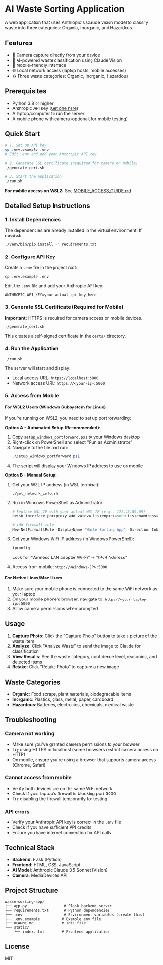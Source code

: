 # AI Waste Sorting Application

A web application that uses Anthropic's Claude vision model to classify waste into three categories: Organic, Inorganic, and Hazardous.

## Features

- 📸 Camera capture directly from your device
- 🤖 AI-powered waste classification using Claude Vision
- 📱 Mobile-friendly interface
- 🌐 Local network access (laptop hosts, mobile accesses)
- ♻️ Three waste categories: Organic, Inorganic, Hazardous

## Prerequisites

- Python 3.8 or higher
- Anthropic API key ([Get one here](https://console.anthropic.com/))
- A laptop/computer to run the server
- A mobile phone with camera (optional, for mobile testing)

## Quick Start

```bash
# 1. Set up API key
cp .env.example .env
# Edit .env and add your Anthropic API key

# 2. Generate SSL certificate (required for camera on mobile)
./generate_cert.sh

# 3. Start the application
./run.sh
```

**For mobile access on WSL2:** See [MOBILE_ACCESS_GUIDE.md](MOBILE_ACCESS_GUIDE.md)

## Detailed Setup Instructions

### 1. Install Dependencies

The dependencies are already installed in the virtual environment. If needed:

```bash
./venv/bin/pip install -r requirements.txt
```

### 2. Configure API Key

Create a `.env` file in the project root:

```bash
cp .env.example .env
```

Edit the `.env` file and add your Anthropic API key:

```
ANTHROPIC_API_KEY=your_actual_api_key_here
```

### 3. Generate SSL Certificate (Required for Mobile)

**Important:** HTTPS is required for camera access on mobile devices.

```bash
./generate_cert.sh
```

This creates a self-signed certificate in the `certs/` directory.

### 4. Run the Application

```bash
./run.sh
```

The server will start and display:
- Local access URL: `https://localhost:5000`
- Network access URL: `https://<your-ip>:5000`

### 5. Access from Mobile

#### For WSL2 Users (Windows Subsystem for Linux)

If you're running on WSL2, you need to set up port forwarding:

**Option A - Automated Setup (Recommended):**

1. Copy `setup_windows_portforward.ps1` to your Windows desktop
2. Right-click on PowerShell and select "Run as Administrator"
3. Navigate to the file and run:
   ```powershell
   .\setup_windows_portforward.ps1
   ```
4. The script will display your Windows IP address to use on mobile

**Option B - Manual Setup:**

1. Get your WSL IP address (in WSL terminal):
   ```bash
   ./get_network_info.sh
   ```

2. Run in Windows PowerShell as Administrator:
   ```powershell
   # Replace WSL_IP with your actual WSL IP (e.g., 172.23.89.69)
   netsh interface portproxy add v4tov4 listenport=5000 listenaddress=0.0.0.0 connectport=5000 connectaddress=WSL_IP

   # Add firewall rule
   New-NetFirewallRule -DisplayName "Waste Sorting App" -Direction Inbound -LocalPort 5000 -Protocol TCP -Action Allow
   ```

3. Get your Windows WiFi IP address (in Windows PowerShell):
   ```powershell
   ipconfig
   ```
   Look for "Wireless LAN adapter Wi-Fi" → "IPv4 Address"

4. Access from mobile: `http://<Windows-IP>:5000`

#### For Native Linux/Mac Users

1. Make sure your mobile phone is connected to the same WiFi network as your laptop
2. On your mobile phone's browser, navigate to: `http://<your-laptop-ip>:5000`
3. Allow camera permissions when prompted

## Usage

1. **Capture Photo**: Click the "Capture Photo" button to take a picture of the waste item
2. **Analyze**: Click "Analyze Waste" to send the image to Claude for classification
3. **View Results**: See the waste category, confidence level, reasoning, and detected items
4. **Retake**: Click "Retake Photo" to capture a new image

## Waste Categories

- **Organic**: Food scraps, plant materials, biodegradable items
- **Inorganic**: Plastics, glass, metal, paper, cardboard
- **Hazardous**: Batteries, electronics, chemicals, medical waste

## Troubleshooting

### Camera not working
- Make sure you've granted camera permissions to your browser
- Try using HTTPS or localhost (some browsers restrict camera access on HTTP)
- On mobile, ensure you're using a browser that supports camera access (Chrome, Safari)

### Cannot access from mobile
- Verify both devices are on the same WiFi network
- Check if your laptop's firewall is blocking port 5000
- Try disabling the firewall temporarily for testing

### API errors
- Verify your Anthropic API key is correct in the `.env` file
- Check if you have sufficient API credits
- Ensure you have internet connection for API calls

## Technical Stack

- **Backend**: Flask (Python)
- **Frontend**: HTML, CSS, JavaScript
- **AI Model**: Anthropic Claude 3.5 Sonnet (Vision)
- **Camera**: MediaDevices API

## Project Structure

```
waste-sorting-app/
├── app.py                 # Flask backend server
├── requirements.txt       # Python dependencies
├── .env                   # Environment variables (create this)
├── .env.example          # Example env file
├── README.md             # This file
└── static/
    └── index.html        # Frontend application
```

## License

MIT
